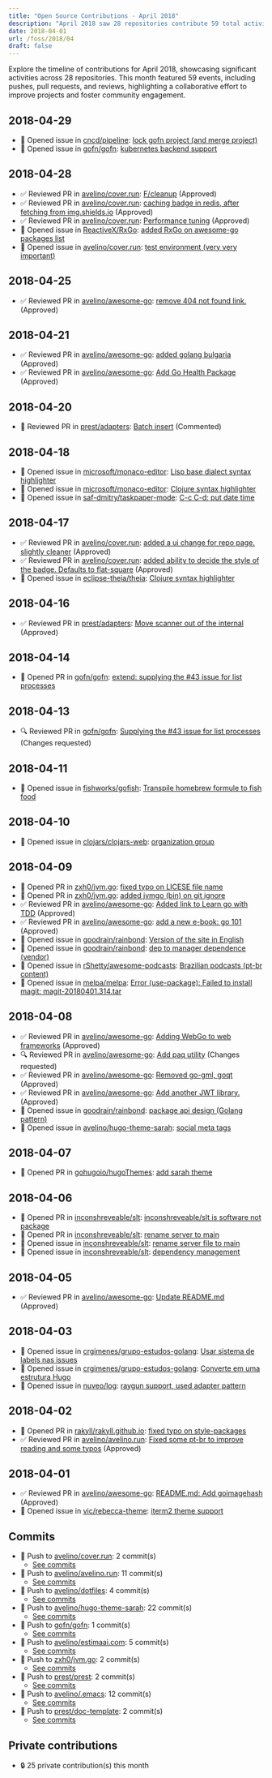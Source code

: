 ```yaml
---
title: "Open Source Contributions - April 2018"
description: "April 2018 saw 28 repositories contribute 59 total activities, including 7 pull requests and 20 reviews, enhancing collaboration and code quality."
date: 2018-04-01
url: /foss/2018/04
draft: false
---
```


Explore the timeline of contributions for April 2018, showcasing significant activities across 28 repositories. This month featured 59 events, including pushes, pull requests, and reviews, highlighting a collaborative effort to improve projects and foster community engagement.

## 2018-04-29

- 🐛 Opened issue in [cncd/pipeline](https://github.com/cncd/pipeline): [lock gofn project (and merge project)](https://github.com/cncd/pipeline/issues/41)
- 🐛 Opened issue in [gofn/gofn](https://github.com/gofn/gofn): [kubernetes backend support](https://github.com/gofn/gofn/issues/106)

## 2018-04-28

- ✅ Reviewed PR in [avelino/cover.run](https://github.com/avelino/cover.run): [F/cleanup](https://github.com/avelino/cover.run/pull/8#pullrequestreview-116135113) (Approved)
- ✅ Reviewed PR in [avelino/cover.run](https://github.com/avelino/cover.run): [caching badge in redis, after fetching from img.shields.io](https://github.com/avelino/cover.run/pull/7#pullrequestreview-116135085) (Approved)
- ✅ Reviewed PR in [avelino/cover.run](https://github.com/avelino/cover.run): [Performance tuning](https://github.com/avelino/cover.run/pull/9#pullrequestreview-116135072) (Approved)
- 🐛 Opened issue in [ReactiveX/RxGo](https://github.com/ReactiveX/RxGo): [added RxGo on awesome-go packages list](https://github.com/ReactiveX/RxGo/issues/59)
- 🐛 Opened issue in [avelino/cover.run](https://github.com/avelino/cover.run): [test environment (very very important)](https://github.com/avelino/cover.run/issues/11)

## 2018-04-25

- ✅ Reviewed PR in [avelino/awesome-go](https://github.com/avelino/awesome-go): [remove 404 not found link.](https://github.com/avelino/awesome-go/pull/1898#pullrequestreview-115375321) (Approved)

## 2018-04-21

- ✅ Reviewed PR in [avelino/awesome-go](https://github.com/avelino/awesome-go): [added golang bulgaria](https://github.com/avelino/awesome-go/pull/1894#pullrequestreview-114176802) (Approved)
- ✅ Reviewed PR in [avelino/awesome-go](https://github.com/avelino/awesome-go): [Add Go Health Package](https://github.com/avelino/awesome-go/pull/1895#pullrequestreview-114176784) (Approved)

## 2018-04-20

- 💬 Reviewed PR in [prest/adapters](https://github.com/prest/adapters): [Batch insert](https://github.com/prest/adapters/pull/41#pullrequestreview-114117267) (Commented)

## 2018-04-18

- 🐛 Opened issue in [microsoft/monaco-editor](https://github.com/microsoft/monaco-editor): [Lisp base dialect syntax highlighter](https://github.com/microsoft/monaco-editor/issues/829)
- 🐛 Opened issue in [microsoft/monaco-editor](https://github.com/microsoft/monaco-editor): [Clojure syntax highlighter](https://github.com/microsoft/monaco-editor/issues/828)
- 🐛 Opened issue in [saf-dmitry/taskpaper-mode](https://github.com/saf-dmitry/taskpaper-mode): [C-c  C-d: put date time](https://github.com/saf-dmitry/taskpaper-mode/issues/5)

## 2018-04-17

- ✅ Reviewed PR in [avelino/cover.run](https://github.com/avelino/cover.run): [added a ui change for repo page. slightly cleaner](https://github.com/avelino/cover.run/pull/6#pullrequestreview-113034390) (Approved)
- ✅ Reviewed PR in [avelino/cover.run](https://github.com/avelino/cover.run): [added ability to decide the style of the badge. Defaults to flat-square](https://github.com/avelino/cover.run/pull/5#pullrequestreview-113034301) (Approved)
- 🐛 Opened issue in [eclipse-theia/theia](https://github.com/eclipse-theia/theia): [Clojure syntax highlighter](https://github.com/eclipse-theia/theia/issues/1717)

## 2018-04-16

- ✅ Reviewed PR in [prest/adapters](https://github.com/prest/adapters): [Move scanner out of the internal](https://github.com/prest/adapters/pull/40#pullrequestreview-112399836) (Approved)

## 2018-04-14

- 🔀 Opened PR in [gofn/gofn](https://github.com/gofn/gofn): [extend: supplying the #43 issue for list processes](https://github.com/gofn/gofn/pull/105)

## 2018-04-13

- 🔍 Reviewed PR in [gofn/gofn](https://github.com/gofn/gofn): [Supplying the #43 issue for list processes](https://github.com/gofn/gofn/pull/104#pullrequestreview-111942799) (Changes requested)

## 2018-04-11

- 🐛 Opened issue in [fishworks/gofish](https://github.com/fishworks/gofish): [Transpile homebrew formule to fish food](https://github.com/fishworks/gofish/issues/41)

## 2018-04-10

- 🐛 Opened issue in [clojars/clojars-web](https://github.com/clojars/clojars-web): [organization group](https://github.com/clojars/clojars-web/issues/687)

## 2018-04-09

- 🔀 Opened PR in [zxh0/jvm.go](https://github.com/zxh0/jvm.go): [fixed typo on LICESE file name](https://github.com/zxh0/jvm.go/pull/52)
- 🔀 Opened PR in [zxh0/jvm.go](https://github.com/zxh0/jvm.go): [added jvmgo (bin) on git ignore](https://github.com/zxh0/jvm.go/pull/51)
- ✅ Reviewed PR in [avelino/awesome-go](https://github.com/avelino/awesome-go): [Added link to Learn go with TDD](https://github.com/avelino/awesome-go/pull/1880#pullrequestreview-110478222) (Approved)
- ✅ Reviewed PR in [avelino/awesome-go](https://github.com/avelino/awesome-go): [add a new e-book: go 101](https://github.com/avelino/awesome-go/pull/1879#pullrequestreview-110477951) (Approved)
- 🐛 Opened issue in [goodrain/rainbond](https://github.com/goodrain/rainbond): [Version of the site in English](https://github.com/goodrain/rainbond/issues/59)
- 🐛 Opened issue in [goodrain/rainbond](https://github.com/goodrain/rainbond): [dep to manager dependence (vendor)](https://github.com/goodrain/rainbond/issues/58)
- 🐛 Opened issue in [rShetty/awesome-podcasts](https://github.com/rShetty/awesome-podcasts): [Brazilian podcasts (pt-br content)](https://github.com/rShetty/awesome-podcasts/issues/103)
- 🐛 Opened issue in [melpa/melpa](https://github.com/melpa/melpa): [Error (use-package): Failed to install magit: magit-20180401.314.tar](https://github.com/melpa/melpa/issues/5419)

## 2018-04-08

- ✅ Reviewed PR in [avelino/awesome-go](https://github.com/avelino/awesome-go): [Adding WebGo to web frameworks](https://github.com/avelino/awesome-go/pull/1872#pullrequestreview-110300613) (Approved)
- 🔍 Reviewed PR in [avelino/awesome-go](https://github.com/avelino/awesome-go): [Add paq utility](https://github.com/avelino/awesome-go/pull/1871#pullrequestreview-110299344) (Changes requested)
- ✅ Reviewed PR in [avelino/awesome-go](https://github.com/avelino/awesome-go): [Removed go-gml, goqt](https://github.com/avelino/awesome-go/pull/1873#pullrequestreview-110299315) (Approved)
- ✅ Reviewed PR in [avelino/awesome-go](https://github.com/avelino/awesome-go): [Add another JWT library.](https://github.com/avelino/awesome-go/pull/1874#pullrequestreview-110299277) (Approved)
- 🐛 Opened issue in [goodrain/rainbond](https://github.com/goodrain/rainbond): [package api design (Golang pattern)](https://github.com/goodrain/rainbond/issues/57)
- 🐛 Opened issue in [avelino/hugo-theme-sarah](https://github.com/avelino/hugo-theme-sarah): [social meta tags](https://github.com/avelino/hugo-theme-sarah/issues/1)

## 2018-04-07

- 🔀 Opened PR in [gohugoio/hugoThemes](https://github.com/gohugoio/hugoThemes): [add sarah theme](https://github.com/gohugoio/hugoThemes/pull/349)

## 2018-04-06

- 🔀 Opened PR in [inconshreveable/slt](https://github.com/inconshreveable/slt): [inconshreveable/slt is software not package](https://github.com/inconshreveable/slt/pull/13)
- 🔀 Opened PR in [inconshreveable/slt](https://github.com/inconshreveable/slt): [rename server to main](https://github.com/inconshreveable/slt/pull/12)
- 🐛 Opened issue in [inconshreveable/slt](https://github.com/inconshreveable/slt): [rename server file to main](https://github.com/inconshreveable/slt/issues/11)
- 🐛 Opened issue in [inconshreveable/slt](https://github.com/inconshreveable/slt): [dependency management](https://github.com/inconshreveable/slt/issues/10)

## 2018-04-05

- ✅ Reviewed PR in [avelino/awesome-go](https://github.com/avelino/awesome-go): [Update README.md](https://github.com/avelino/awesome-go/pull/1870#pullrequestreview-109610370) (Approved)

## 2018-04-03

- 🐛 Opened issue in [crgimenes/grupo-estudos-golang](https://github.com/crgimenes/grupo-estudos-golang): [Usar sistema de labels nas issues](https://github.com/crgimenes/grupo-estudos-golang/issues/54)
- 🐛 Opened issue in [crgimenes/grupo-estudos-golang](https://github.com/crgimenes/grupo-estudos-golang): [Converte em uma estrutura Hugo ](https://github.com/crgimenes/grupo-estudos-golang/issues/53)
- 🐛 Opened issue in [nuveo/log](https://github.com/nuveo/log): [raygun support, used adapter pattern](https://github.com/nuveo/log/issues/22)

## 2018-04-02

- 🔀 Opened PR in [rakyll/rakyll.github.io](https://github.com/rakyll/rakyll.github.io): [fixed typo on style-packages](https://github.com/rakyll/rakyll.github.io/pull/6)
- ✅ Reviewed PR in [avelino/avelino.run](https://github.com/avelino/avelino.run): [Fixed some pt-br to improve reading and some typos](https://github.com/avelino/avelino.run/pull/1#pullrequestreview-108777240) (Approved)

## 2018-04-01

- ✅ Reviewed PR in [avelino/awesome-go](https://github.com/avelino/awesome-go): [README.md: Add goimagehash](https://github.com/avelino/awesome-go/pull/1866#pullrequestreview-108515189) (Approved)
- 🐛 Opened issue in [vic/rebecca-theme](https://github.com/vic/rebecca-theme): [iterm2 theme support](https://github.com/vic/rebecca-theme/issues/7)

## Commits

- 🔨 Push to [avelino/cover.run](https://github.com/avelino/cover.run): 2 commit(s)
  - [See commits](https://github.com/avelino/cover.run/commits?author=avelino&since=2018-04-01T00:00:00Z&until=2018-04-30T23:59:59Z)
- 🔨 Push to [avelino/avelino.run](https://github.com/avelino/avelino.run): 11 commit(s)
  - [See commits](https://github.com/avelino/avelino.run/commits?author=avelino&since=2018-04-01T00:00:00Z&until=2018-04-30T23:59:59Z)
- 🔨 Push to [avelino/dotfiles](https://github.com/avelino/dotfiles): 4 commit(s)
  - [See commits](https://github.com/avelino/dotfiles/commits?author=avelino&since=2018-04-01T00:00:00Z&until=2018-04-30T23:59:59Z)
- 🔨 Push to [avelino/hugo-theme-sarah](https://github.com/avelino/hugo-theme-sarah): 22 commit(s)
  - [See commits](https://github.com/avelino/hugo-theme-sarah/commits?author=avelino&since=2018-04-01T00:00:00Z&until=2018-04-30T23:59:59Z)
- 🔨 Push to [gofn/gofn](https://github.com/gofn/gofn): 1 commit(s)
  - [See commits](https://github.com/gofn/gofn/commits?author=avelino&since=2018-04-01T00:00:00Z&until=2018-04-30T23:59:59Z)
- 🔨 Push to [avelino/estimaai.com](https://github.com/avelino/estimaai.com): 5 commit(s)
  - [See commits](https://github.com/avelino/estimaai.com/commits?author=avelino&since=2018-04-01T00:00:00Z&until=2018-04-30T23:59:59Z)
- 🔨 Push to [zxh0/jvm.go](https://github.com/zxh0/jvm.go): 2 commit(s)
  - [See commits](https://github.com/zxh0/jvm.go/commits?author=avelino&since=2018-04-01T00:00:00Z&until=2018-04-30T23:59:59Z)
- 🔨 Push to [prest/prest](https://github.com/prest/prest): 2 commit(s)
  - [See commits](https://github.com/prest/prest/commits?author=avelino&since=2018-04-01T00:00:00Z&until=2018-04-30T23:59:59Z)
- 🔨 Push to [avelino/.emacs](https://github.com/avelino/.emacs): 12 commit(s)
  - [See commits](https://github.com/avelino/.emacs/commits?author=avelino&since=2018-04-01T00:00:00Z&until=2018-04-30T23:59:59Z)
- 🔨 Push to [prest/doc-template](https://github.com/prest/doc-template): 2 commit(s)
  - [See commits](https://github.com/prest/doc-template/commits?author=avelino&since=2018-04-01T00:00:00Z&until=2018-04-30T23:59:59Z)

## Private contributions

- 🔒 25 private contribution(s) this month

